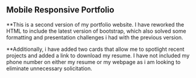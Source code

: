## Mobile Responsive Portfolio
**This is a second version of my portfolio website. I have reworked the HTML to include the latest version of bootstrap, which also solved some formatting and presentation challenges i had with the previous version.

**Additionally, i have added two cards that allow me to spotlight recent projects and added a link to download my resume. I have not included my phone number on either my resume or my webpage as i am looking to eliminate unnecessary solicitation.